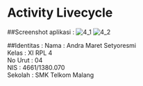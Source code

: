 # Activity Livecycle
##Screenshot aplikasi :
![4_1](https://cloud.githubusercontent.com/assets/22126069/19415927/7c63eba4-93aa-11e6-95fe-6f72408e99a2.jpg)
![4_2](https://cloud.githubusercontent.com/assets/22126069/19415928/7c643dca-93aa-11e6-97de-1ca69f65ea1b.PNG)

##Identitas :
Nama : Andra Maret Setyoresmi 
<br>Kelas : XI RPL 4 
<br>No Urut : 04 
<br>NIS : 4661/1380.070 
<br>Sekolah : SMK Telkom Malang

